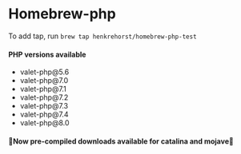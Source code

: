 # Homebrew-php

To add tap, run `brew tap henkrehorst/homebrew-php-test`

<h4>PHP versions available</h4>

<uL>
<li>valet-php@5.6</li>
<li>valet-php@7.0</li>
<li>valet-php@7.1</li>
<li>valet-php@7.2</li>
<li>valet-php@7.3</li>
<li>valet-php@7.4</li>
<li>valet-php@8.0</li>
</ul>

<h4>🚀Now pre-compiled downloads available for catalina and mojave🚀</h4>
